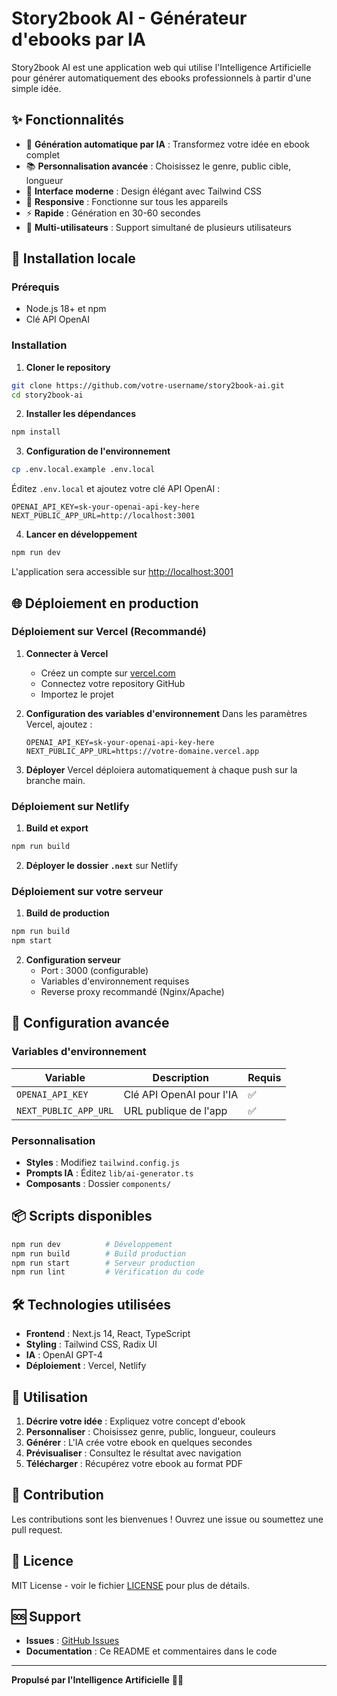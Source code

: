 # Story2book AI - Générateur d'ebooks par IA

Story2book AI est une application web qui utilise l'Intelligence Artificielle pour générer automatiquement des ebooks professionnels à partir d'une simple idée.

## ✨ Fonctionnalités

- 🤖 **Génération automatique par IA** : Transformez votre idée en ebook complet
- 📚 **Personnalisation avancée** : Choisissez le genre, public cible, longueur
- 🎨 **Interface moderne** : Design élégant avec Tailwind CSS
- 📱 **Responsive** : Fonctionne sur tous les appareils
- ⚡ **Rapide** : Génération en 30-60 secondes
- 🔄 **Multi-utilisateurs** : Support simultané de plusieurs utilisateurs

## 🚀 Installation locale

### Prérequis

- Node.js 18+ et npm
- Clé API OpenAI

### Installation

1. **Cloner le repository**
```bash
git clone https://github.com/votre-username/story2book-ai.git
cd story2book-ai
```

2. **Installer les dépendances**
```bash
npm install
```

3. **Configuration de l'environnement**
```bash
cp .env.local.example .env.local
```

Éditez `.env.local` et ajoutez votre clé API OpenAI :
```
OPENAI_API_KEY=sk-your-openai-api-key-here
NEXT_PUBLIC_APP_URL=http://localhost:3001
```

4. **Lancer en développement**
```bash
npm run dev
```

L'application sera accessible sur [http://localhost:3001](http://localhost:3001)

## 🌐 Déploiement en production

### Déploiement sur Vercel (Recommandé)

1. **Connecter à Vercel**
   - Créez un compte sur [vercel.com](https://vercel.com)
   - Connectez votre repository GitHub
   - Importez le projet

2. **Configuration des variables d'environnement**
   Dans les paramètres Vercel, ajoutez :
   ```
   OPENAI_API_KEY=sk-your-openai-api-key-here
   NEXT_PUBLIC_APP_URL=https://votre-domaine.vercel.app
   ```

3. **Déployer**
   Vercel déploiera automatiquement à chaque push sur la branche main.

### Déploiement sur Netlify

1. **Build et export**
```bash
npm run build
```

2. **Déployer le dossier `.next`** sur Netlify

### Déploiement sur votre serveur

1. **Build de production**
```bash
npm run build
npm start
```

2. **Configuration serveur**
   - Port : 3000 (configurable)
   - Variables d'environnement requises
   - Reverse proxy recommandé (Nginx/Apache)

## 🔧 Configuration avancée

### Variables d'environnement

| Variable | Description | Requis |
|----------|-------------|---------|
| `OPENAI_API_KEY` | Clé API OpenAI pour l'IA | ✅ |
| `NEXT_PUBLIC_APP_URL` | URL publique de l'app | ✅ |

### Personnalisation

- **Styles** : Modifiez `tailwind.config.js`
- **Prompts IA** : Éditez `lib/ai-generator.ts`
- **Composants** : Dossier `components/`

## 📦 Scripts disponibles

```bash
npm run dev          # Développement
npm run build        # Build production
npm run start        # Serveur production
npm run lint         # Vérification du code
```

## 🛠️ Technologies utilisées

- **Frontend** : Next.js 14, React, TypeScript
- **Styling** : Tailwind CSS, Radix UI
- **IA** : OpenAI GPT-4
- **Déploiement** : Vercel, Netlify

## 🎯 Utilisation

1. **Décrire votre idée** : Expliquez votre concept d'ebook
2. **Personnaliser** : Choisissez genre, public, longueur, couleurs
3. **Générer** : L'IA crée votre ebook en quelques secondes
4. **Prévisualiser** : Consultez le résultat avec navigation
5. **Télécharger** : Récupérez votre ebook au format PDF

## 🤝 Contribution

Les contributions sont les bienvenues ! Ouvrez une issue ou soumettez une pull request.

## 📄 Licence

MIT License - voir le fichier [LICENSE](LICENSE) pour plus de détails.

## 🆘 Support

- **Issues** : [GitHub Issues](https://github.com/votre-username/story2book-ai/issues)
- **Documentation** : Ce README et commentaires dans le code

---

**Propulsé par l'Intelligence Artificielle** 🤖✨